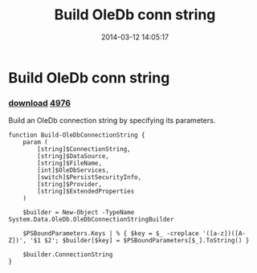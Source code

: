 ﻿---
pid:            4975
parent:         0
children:       4976
poster:         Paulo Morgado
title:          Build OleDb conn string
date:           2014-03-12 14:05:17
description:    Build an OleDb connection string by specifying its parameters.
format:         posh
---

# Build OleDb conn string

### [download](4975.ps1)  [4976](4976.md)

Build an OleDb connection string by specifying its parameters.

```posh
function Build-OleDbConnectionString {
    param (
        [string]$ConnectionString,
        [string]$DataSource,
        [string]$FileName,
        [int]$OleDbServices,
        [switch]$PersistSecurityInfo,
        [string]$Provider,
        [string]$ExtendedProperties
    )

    $builder = New-Object -TypeName System.Data.OleDb.OleDbConnectionStringBuilder

    $PSBoundParameters.Keys | % { $key = $_ -creplace '([a-z])([A-Z])', '$1 $2'; $builder[$key] = $PSBoundParameters[$_].ToString() }

    $builder.ConnectionString
}
```
